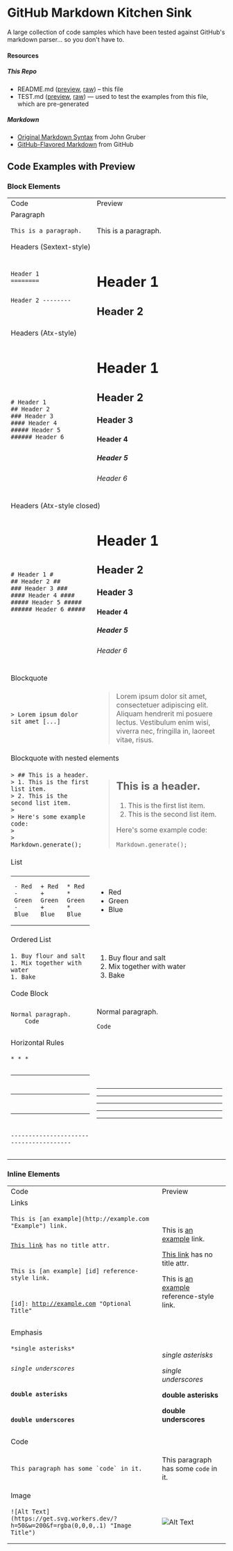 # GitHub Markdown Kitchen Sink

A large collection of code samples which have been tested against GitHub's markdown parser... so you don't have to.

#### Resources

##### This Repo

- README.md ([preview](https://github.com/adamschwartz/github-markdown-kitchen-sink/blob/master/README.md), [raw](https://raw.github.com/adamschwartz/github-markdown-kitchen-sink/master/README.md)) – this file
- TEST.md ([preview](https://github.com/adamschwartz/github-markdown-kitchen-sink/blob/master/TEST.md), [raw](https://raw.github.com/adamschwartz/github-markdown-kitchen-sink/master/TEST.md)) — used to test the examples from this file, which are pre-generated

##### Markdown

- [Original Markdown Syntax](http://daringfireball.net/projects/markdown/syntax) from John Gruber
- [GitHub-Flavored Markdown](https://help.github.com/articles/github-flavored-markdown) from GitHub

## Code Examples with Preview

### Block Elements

<table>
  <tr><td>Code</td><td>Preview</td></tr>

  <!--- Paragraphs -->
  <tr>
    <td colspan="2">Paragraph</td>
  </tr>
  <tr>
    <td>
      <pre><code>This is a paragraph.</code></pre>
    </td>
    <td>This is a paragraph.</td>
  </tr>

  <!--- Headers -->
  <tr>
    <td colspan="2">Headers (Sextext-style)</td>
  </tr>
  <tr>
    <td>
<pre><code>Header 1
========

Header 2
--------</code></pre>
    </td>
    <td>
      <h1>Header 1</h1>
      <h2>Header 2</h2>
    </td>
  </tr>
  <tr>
    <td colspan="2">Headers (Atx-style)</td>
  </tr>
  <tr>
    <td>
<pre><code># Header 1
## Header 2
### Header 3
#### Header 4
##### Header 5
###### Header 6</code></pre>
    </td>
    <td>
      <h1>Header 1</h1>
      <h2>Header 2</h2>
      <h3>Header 3</h3>
      <h4>Header 4</h4>
      <h5>Header 5</h5>
      <h6>Header 6</h6>
    </td>
  </tr>
  <tr>
    <td colspan="2">Headers (Atx-style closed)</td>
  </tr>
  <tr>
    <td>
<pre><code># Header 1 #
## Header 2 ##
### Header 3 ###
#### Header 4 ####
##### Header 5 #####
###### Header 6 #####</code></pre>
    </td>
    <td>
      <h1>Header 1</h1>
      <h2>Header 2</h2>
      <h3>Header 3</h3>
      <h4>Header 4</h4>
      <h5>Header 5</h5>
      <h6>Header 6</h6>
    </td>
  </tr>

  <!--- Blockquotes -->
  <tr>
    <td colspan="2">Blockquote</td>
  </tr>
  <tr>
    <td>
      <pre><code>> Lorem ipsum dolor sit amet [...]</code></pre>
    </td>
    <td>
      <blockquote>
        Lorem ipsum dolor sit amet, consectetuer adipiscing elit.
        Aliquam hendrerit mi posuere lectus. Vestibulum enim wisi,
        viverra nec, fringilla in, laoreet vitae, risus.
      </blockquote>
    </td>
  </tr>
  <tr>
    <td colspan="2">Blockquote with nested elements</td>
  </tr>
  <tr>
    <td>
      <!--- Code exmaple -->
      <pre><code>> ## This is a header.
> 1. This is the first list item.
> 2. This is the second list item.
>
> Here's some example code:
>
>     Markdown.generate();</code></pre>
      <!--- End code exmaple -->
    </td>
    <td>
      <blockquote>
        <h2>This is a header.</h2>
          <ol>
            <li>This is the first list item.</li>
            <li>This is the second list item.</li>
          </ol>
          <p>Here's some example code:</p>
          <pre><code>Markdown.generate();</code></pre>
      </blockquote>
    </td>
  </tr>

  <!--- Lists -->
  <tr>
    <td colspan="2">List</td>
  </tr>
  <tr>
    <td>
<table><tr><td>
<pre><code>- Red
- Green
- Blue</code></pre>
</td><td>
<pre><code>+ Red
+ Green
+ Blue</code></pre>
</td><td>
<pre><code>* Red
* Green
* Blue</code></pre>
</td></tr></table>
    </td>
    <td>
      <ul>
        <li>Red</li>
        <li>Green</li>
        <li>Blue</li>
      </ul>
    </td>
  </tr>
  <tr>
    <td colspan="2">Ordered List</td>
  </tr>
  <tr>
    <td>
<pre><code>1. Buy flour and salt
1. Mix together with water
1. Bake</code></pre>
    </td>
    <td>
      <ol>
        <li>Buy flour and salt</li>
        <li>Mix together with water</li>
        <li>Bake</li>
      </ol>
    </td>
  </tr>

  <!-- Code blocks -->
  <tr>
    <td colspan="2">Code Block</td>
  </tr>
  <tr>
    <td>
<pre><code>Normal paragraph.
    Code</code></pre>
    </td>
    <td>
      <p>Normal paragraph.</p>
      <pre><code>Code</code></pre>
    </td>
  </tr>

  <!-- Horizontal rules -->
  <tr>
    <td colspan="2">Horizontal Rules</td>
  </tr>
  <tr>
    <td>
<pre><code>* * *

***

*****

- - -

---------------------------------------</code></pre>
    </td>
    <td>
      <hr/>
      <hr/>
      <hr/>
      <hr/>
      <hr/>
    </td>
  </tr>
</table>

### Inline Elements

<table>
  <tr><td>Code</td><td>Preview</td></tr>

  <!--- Links -->
  <tr>
    <td colspan="2">Links</td>
  </tr>
  <tr>
    <td>
      <pre><code>This is [an example](http://example.com "Example") link.

[This link](http://example.com) has no title attr.

This is [an example] [id] reference-style link.

[id]: http://example.com "Optional Title"</code></pre>
    </td>
    <td>
      <p>This is <a href="http://example.com" title="Example">an example</a> link.</p>
      <p><a href="http://example.com">This link</a> has no title attr.</p>
      <p>This is <a href="http://example.com" title="Optional Title">an example</a> reference-style link.</p>
    </td>
  </tr>

  <!--- Emphasis -->
  <tr>
    <td colspan="2">Emphasis</td>
  </tr>
  <tr>
    <td>
      <pre><code>*single asterisks*

_single underscores_

**double asterisks**

__double underscores__</td>
    <td>
      <p><em>single asterisks</em></p>
      <p><em>single underscores</em></p>
      <p><strong>double asterisks</strong></p>
      <p><strong>double underscores</strong></p>
    </td>
  </tr>

  <!--- Code -->
  <tr>
    <td colspan="2">Code</td>
  </tr>
  <tr>
    <td>
      <pre><code>This paragraph has some `code` in it.</td>
    <td>
      <p>This paragraph has some <code>code</code> in it.</p>
    </td>
  </tr>

  <!--- Images -->
  <tr>
    <td colspan="2">Image</td>
  </tr>
  <tr>
    <td>
      <pre><code>![Alt Text](https://get.svg.workers.dev/?h=50&w=200&f=rgba(0,0,0,.1) "Image Title")</td>
    <td>
      <p><img src="https://get.svg.workers.dev/?h=50&w=200&f=rgba(0,0,0,.1)" title="Image Title" alt="Alt Text" /></p>
    </td>
  </tr>
</table>
